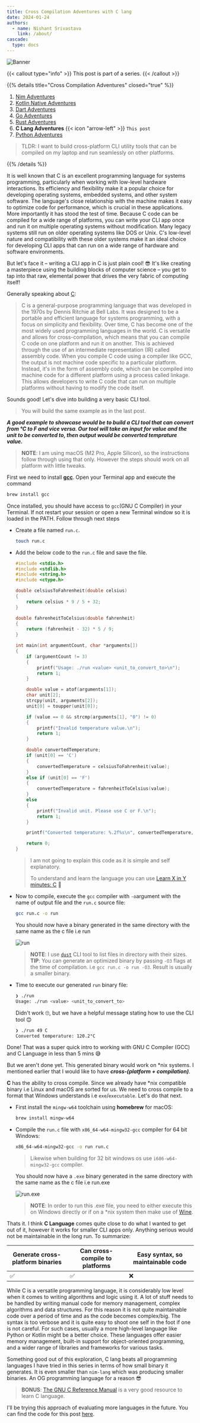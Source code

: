 ```yaml
---
title: Cross Compilation Adventures with C lang
date: 2024-01-24
authors:
  - name: Nishant Srivastava
    link: /about/
cascade:
  type: docs
---
```


![Banner](img/cross-compilation-adventures-c/banner.png)

<!--more-->

{{< callout type="info" >}}
This post is part of a series.
{{< /callout >}}

{{% details title="Cross Compilation Adventures" closed="true" %}}

1. [Nim Adventures](/posts/cross-compilation-adventures/cross-compilation-adventures-nim/)
2. [Kotlin Native Adventures](/posts/cross-compilation-adventures/cross-compilation-adventures-kotlin-native/)
3. [Dart Adventures](/posts/cross-compilation-adventures/cross-compilation-adventures-with-dart/)
4. [Go Adventures](/posts/cross-compilation-adventures/cross-compilation-adventures-go/)
5. [Rust Adventures](/posts/cross-compilation-adventures/cross-compilation-adventures-rust/)
6. **C Lang Adventures** {{< icon "arrow-left" >}} `This post`
7. [Python Adventures](/posts/cross-compilation-adventures/cross-compilation-adventures-python/)

> TLDR: I want to build cross-platform CLI utility tools that can be compiled on my laptop and run seamlessly on other platforms.

{{% /details %}}

It is well known that C is an excellent programming language for systems programming, particularly when working with low-level hardware interactions. Its efficiency and flexibility make it a popular choice for developing operating systems, embedded systems, and other system software. The language's close relationship with the machine makes it easy to optimize code for performance, which is crucial in these applications. More importantly it has stood the test of time. Because C code can be compiled for a wide range of platforms, you can write your CLI app once and run it on multiple operating systems without modification. Many legacy systems still run on older operating systems like DOS or Unix. C's low-level nature and compatibility with these older systems make it an ideal choice for developing CLI apps that can run on a wide range of hardware and software environments.

But let's face it – writing a CLI app in C is just plain cool! 😎 It's like creating a masterpiece using the building blocks of computer science – you get to tap into that raw, elemental power that drives the very fabric of computing itself!

Generally speaking about [C](https://www.cprogramming.com/tutorial/c-tutorial.html):

> C is a general-purpose programming language that was developed in the 1970s by Dennis Ritchie at Bell Labs. It was designed to be a portable and efficient language for systems programming, with a focus on simplicity and flexibility. Over time, C has become one of the most widely used programming languages in the world.
> C is versatile and allows for cross-compilation, which means that you can compile C code on one platform and run it on another. This is achieved through the use of an intermediate representation (IR) called assembly code. When you compile C code using a compiler like GCC, the output is not machine code specific to a particular platform. Instead, it's in the form of assembly code, which can be compiled into machine code for a different platform using a process called linkage. This allows developers to write C code that can run on multiple platforms without having to modify the code itself.

Sounds good! Let's dive into building a very basic CLI tool.

> You will build the same example as in the last post.

**_A good example to showcase would be to build a CLI tool that can convert from °C to F and vice versa. Our tool will take an input for value and the unit to be converted to, then output would be converted temprature value._**

> **NOTE**: I am using macOS (M2 Pro, Apple Silicon), so the instructions follow through using that only. However the steps should work on all platform with little tweaks.

First we need to install [**gcc**](https://formulae.brew.sh/formula/gcc). Open your Terminal app and execute the command

```sh
brew install gcc
```

Once installed, you should have access to `gcc`(GNU C Compiler) in your Terminal. If not restart your session or open a new Terminal window so it is loaded in the PATH. Follow through next steps

- Create a file named `run.c`.

  ```sh
  touch run.c
  ```

- Add the below code to the `run.c` file and save the file.

  ```c
  #include <stdio.h>
  #include <stdlib.h>
  #include <string.h>
  #include <ctype.h>

  double celsiusToFahrenheit(double celsius)
  {
      return celsius * 9 / 5 + 32;
  }

  double fahrenheitToCelsius(double fahrenheit)
  {
      return (fahrenheit - 32) * 5 / 9;
  }

  int main(int argumentCount, char *arguments[])
  {
      if (argumentCount != 3)
      {
          printf("Usage: ./run <value> <unit_to_convert_to>\n");
          return 1;
      }

      double value = atof(arguments[1]);
      char unit[2];
      strcpy(unit, arguments[2]);
      unit[0] = toupper(unit[0]);

      if (value == 0 && strcmp(arguments[1], "0") != 0)
      {
          printf("Invalid temperature value.\n");
          return 1;
      }

      double convertedTemperature;
      if (unit[0] == 'C')
      {
          convertedTemperature = celsiusToFahrenheit(value);
      }
      else if (unit[0] == 'F')
      {
          convertedTemperature = fahrenheitToCelsius(value);
      }
      else
      {
          printf("Invalid unit. Please use C or F.\n");
          return 1;
      }

      printf("Converted temperature: %.2f%s\n", convertedTemperature, (unit[0] == 'C') ? " °F" : " °C");

      return 0;
  }
  ```

  > I am not going to explain this code as it is simple and self explanatory.
  >
  > To understand and learn the language you can use [Learn X in Y minutes: C](https://learnxinyminutes.com/docs/c/) 🚀

- Now to compile, execute the `gcc` compiler with `-o`argument with the name of output file and the `run.c` source file:

  ```sh
  gcc run.c -o run
  ```

  You should now have a binary generated in the same directory with the same name as the c file i.e run

  ![run](img/cross-compilation-adventures-c/img_1.png)

  > **NOTE**: I use [`dust`](https://github.com/bootandy/dust) CLI tool to list files in directory with their sizes.
  > **TIP**: You can generate an optimized binary by passing `-O3` flags at the time of compilation. i.e `gcc run.c -o run -O3`. Result is usually a smaller binary.

- Time to execute our generated `run` binary file:

  ```sh
  ❯ ./run
  Usage: ./run <value> <unit_to_convert_to>
  ```

  Didn't work 🙄, but we have a helpful message stating how to use the CLI tool 😊

  ```sh
  ❯ ./run 49 C
  Converted temperature: 120.2°C
  ```

Done! That was a super quick intro to working with GNU C Compiler (GCC) and C Language in less than 5 mins 😅

But we aren't done yet. This generated binary would work on \*nix systems. I mentioned earlier that I would like to have **_cross-(platform + compilation)_**.

**C** has the ability to cross compile. Since we already have \*nix compatible binary i.e Linux and macOS are sorted for us. We need to cross compile to a format that Windows understands i.e `exe`/`executable`. Let's do that next.

- First install the `mingw-w64` toolchain using **homebrew** for macOS:

  ```sh
  brew install mingw-w64
  ```

- Compile the `run.c` file with `x86_64-w64-mingw32-gcc` compiler for 64 bit Windows:

  ```sh
  x86_64-w64-mingw32-gcc -o run run.c
  ```

  > Likewise when building for 32 bit windows os use `i686-w64-mingw32-gcc` compiler.

  You should now have a `.exe` binary generated in the same directory with the same name as the c file i.e run.exe

  ![run.exe](img/cross-compilation-adventures-c/img_2.png)

  > **NOTE**: In order to run this .exe file, you need to either execute this on Windows directly or if on a \*nix system then make use of [Wine](https://www.winehq.org/).

Thats it. I think **C Language** comes quite close to do what I wanted to get out of it, however it works for smaller CLI apps only. Anything serious would not be maintainable in the long run. To summarize:

| Generate cross-platform binaries | Can cross-compile to platforms | Easy syntax, so maintainable code |
| -------------------------------- | ------------------------------ | --------------------------------- |
| ✅                               | ✅                             | ❌                                |

While C is a versatile programming language, it is considerably low level when it comes to writing algorithms and logic using it. A lot of stuff needs to be handled by writing manual code for memory management, complex algorithms and data structures. For this reason it is not quite maintainable code over a period of time and as the code becomes complex/big. The syntax is too verbose and it is quite easy to shoot one self in the foot if one is not careful. For such cases, usually a more high-level language like Python or Kotlin might be a better choice. These languages offer easier memory management, built-in support for object-oriented programming, and a wider range of libraries and frameworks for various tasks.

Something good out of this exploration, C lang beats all programming languages I have tried in this series in terms of how small binary it generates. It is even smaller than `nim-lang` which was producing smaller binaries. An OG programming language for a reason 😎

> **BONUS**: [The GNU C Reference Manual](https://www.gnu.org/software/gnu-c-manual/gnu-c-manual.html) is a very good resource to learn C language.

I'll be trying this approach of evaluating more languages in the future. You can find the code for this post [here](https://github.com/nisrulz/cross-compilation-adventures/tree/master/c-lang).
